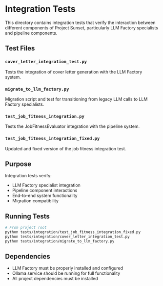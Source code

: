 # Integration Tests

This directory contains integration tests that verify the interaction between different components of Project Sunset, particularly LLM Factory specialists and pipeline components.

## Test Files

### `cover_letter_integration_test.py`
Tests the integration of cover letter generation with the LLM Factory system.

### `migrate_to_llm_factory.py`
Migration script and test for transitioning from legacy LLM calls to LLM Factory specialists.

### `test_job_fitness_integration.py`
Tests the JobFitnessEvaluator integration with the pipeline system.

### `test_job_fitness_integration_fixed.py`
Updated and fixed version of the job fitness integration test.

## Purpose

Integration tests verify:
- LLM Factory specialist integration
- Pipeline component interactions
- End-to-end system functionality
- Migration compatibility

## Running Tests

```bash
# From project root
python tests/integration/test_job_fitness_integration_fixed.py
python tests/integration/cover_letter_integration_test.py
python tests/integration/migrate_to_llm_factory.py
```

## Dependencies

- LLM Factory must be properly installed and configured
- Ollama service should be running for full functionality
- All project dependencies must be installed
